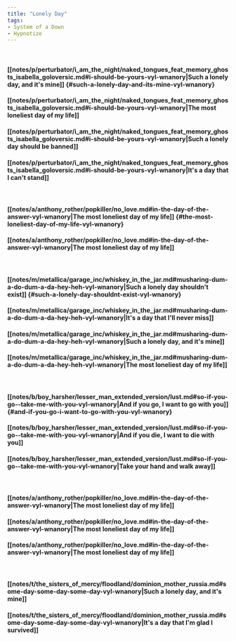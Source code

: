 ```yaml
---
title: "Lonely Day"
tags:
- System of a Down
- Hypnotize
---
```

&nbsp;
#### [[notes/p/perturbator/i_am_the_night/naked_tongues_feat_memory_ghosts_isabella_goloversic.md#i-should-be-yours-vyl-wnanory|Such a lonely day, and it's mine]] {#such-a-lonely-day-and-its-mine-vyl-wnanory}
#### [[notes/p/perturbator/i_am_the_night/naked_tongues_feat_memory_ghosts_isabella_goloversic.md#i-should-be-yours-vyl-wnanory|The most loneliest day of my life]]
#### [[notes/p/perturbator/i_am_the_night/naked_tongues_feat_memory_ghosts_isabella_goloversic.md#i-should-be-yours-vyl-wnanory|Such a lonely day should be banned]]
#### [[notes/p/perturbator/i_am_the_night/naked_tongues_feat_memory_ghosts_isabella_goloversic.md#i-should-be-yours-vyl-wnanory|It's a day that I can't stand]]
&nbsp;
#### [[notes/a/anthony_rother/popkiller/no_love.md#in-the-day-of-the-answer-vyl-wnanory|The most loneliest day of my life]] {#the-most-loneliest-day-of-my-life-vyl-wnanory}
#### [[notes/a/anthony_rother/popkiller/no_love.md#in-the-day-of-the-answer-vyl-wnanory|The most loneliest day of my life]]
&nbsp;
#### [[notes/m/metallica/garage_inc/whiskey_in_the_jar.md#musharing-dum-a-do-dum-a-da-hey-heh-vyl-wnanory|Such a lonely day shouldn't exist]] {#such-a-lonely-day-shouldnt-exist-vyl-wnanory}
#### [[notes/m/metallica/garage_inc/whiskey_in_the_jar.md#musharing-dum-a-do-dum-a-da-hey-heh-vyl-wnanory|It's a day that I'll never miss]]
#### [[notes/m/metallica/garage_inc/whiskey_in_the_jar.md#musharing-dum-a-do-dum-a-da-hey-heh-vyl-wnanory|Such a lonely day, and it's mine]]
#### [[notes/m/metallica/garage_inc/whiskey_in_the_jar.md#musharing-dum-a-do-dum-a-da-hey-heh-vyl-wnanory|The most loneliest day of my life]]
&nbsp;
#### [[notes/b/boy_harsher/lesser_man_extended_version/lust.md#so-if-you-go--take-me-with-you-vyl-wnanory|And if you go, I want to go with you]] {#and-if-you-go-i-want-to-go-with-you-vyl-wnanory}
#### [[notes/b/boy_harsher/lesser_man_extended_version/lust.md#so-if-you-go--take-me-with-you-vyl-wnanory|And if you die, I want to die with you]]
#### [[notes/b/boy_harsher/lesser_man_extended_version/lust.md#so-if-you-go--take-me-with-you-vyl-wnanory|Take your hand and walk away]]
&nbsp;
#### [[notes/a/anthony_rother/popkiller/no_love.md#in-the-day-of-the-answer-vyl-wnanory|The most loneliest day of my life]]
#### [[notes/a/anthony_rother/popkiller/no_love.md#in-the-day-of-the-answer-vyl-wnanory|The most loneliest day of my life]]
#### [[notes/a/anthony_rother/popkiller/no_love.md#in-the-day-of-the-answer-vyl-wnanory|The most loneliest day of my life]]
&nbsp;
#### [[notes/t/the_sisters_of_mercy/floodland/dominion_mother_russia.md#some-day-some-day-some-day-vyl-wnanory|Such a lonely day, and it's mine]]
#### [[notes/t/the_sisters_of_mercy/floodland/dominion_mother_russia.md#some-day-some-day-some-day-vyl-wnanory|It's a day that I'm glad I survived]]
